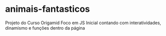 # animais-fantasticos
 Projeto do Curso Origamid
Foco em JS Inicial contando com interatividades, dinamismo e funções dentro da página
